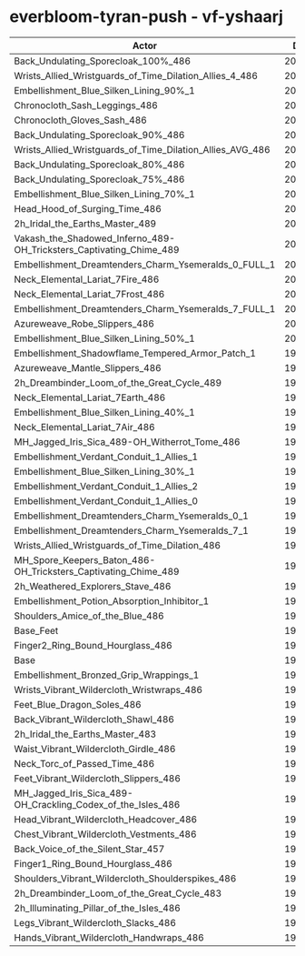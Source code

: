 # everbloom-tyran-push - vf-yshaarj
| Actor | DPS | Increase |
|---|:---:|:---:|
|Back_Undulating_Sporecloak_100%_486|201677|1.78%|
|Wrists_Allied_Wristguards_of_Time_Dilation_Allies_4_486|201618|1.75%|
|Embellishment_Blue_Silken_Lining_90%_1|201505|1.69%|
|Chronocloth_Sash_Leggings_486|201364|1.62%|
|Chronocloth_Gloves_Sash_486|201323|1.60%|
|Back_Undulating_Sporecloak_90%_486|201292|1.58%|
|Wrists_Allied_Wristguards_of_Time_Dilation_Allies_AVG_486|201077|1.47%|
|Back_Undulating_Sporecloak_80%_486|200915|1.39%|
|Back_Undulating_Sporecloak_75%_486|200870|1.37%|
|Embellishment_Blue_Silken_Lining_70%_1|200792|1.33%|
|Head_Hood_of_Surging_Time_486|200701|1.28%|
|2h_Iridal_the_Earths_Master_489|200432|1.15%|
|Vakash_the_Shadowed_Inferno_489-OH_Tricksters_Captivating_Chime_489|200411|1.14%|
|Embellishment_Dreamtenders_Charm_Ysemeralds_0_FULL_1|200340|1.10%|
|Neck_Elemental_Lariat_7Fire_486|200258|1.06%|
|Neck_Elemental_Lariat_7Frost_486|200236|1.05%|
|Embellishment_Dreamtenders_Charm_Ysemeralds_7_FULL_1|200149|1.00%|
|Azureweave_Robe_Slippers_486|200082|0.97%|
|Embellishment_Blue_Silken_Lining_50%_1|200056|0.96%|
|Embellishment_Shadowflame_Tempered_Armor_Patch_1|199961|0.91%|
|Azureweave_Mantle_Slippers_486|199867|0.86%|
|2h_Dreambinder_Loom_of_the_Great_Cycle_489|199752|0.80%|
|Neck_Elemental_Lariat_7Earth_486|199740|0.80%|
|Embellishment_Blue_Silken_Lining_40%_1|199689|0.77%|
|Neck_Elemental_Lariat_7Air_486|199567|0.71%|
|MH_Jagged_Iris_Sica_489-OH_Witherrot_Tome_486|199492|0.67%|
|Embellishment_Verdant_Conduit_1_Allies_1|199361|0.61%|
|Embellishment_Blue_Silken_Lining_30%_1|199334|0.59%|
|Embellishment_Verdant_Conduit_1_Allies_2|199308|0.58%|
|Embellishment_Verdant_Conduit_1_Allies_0|199289|0.57%|
|Embellishment_Dreamtenders_Charm_Ysemeralds_0_1|199265|0.56%|
|Embellishment_Dreamtenders_Charm_Ysemeralds_7_1|199219|0.53%|
|Wrists_Allied_Wristguards_of_Time_Dilation_486|199186|0.52%|
|MH_Spore_Keepers_Baton_486-OH_Tricksters_Captivating_Chime_489|198673|0.26%|
|2h_Weathered_Explorers_Stave_486|198599|0.22%|
|Embellishment_Potion_Absorption_Inhibitor_1|198496|0.17%|
|Shoulders_Amice_of_the_Blue_486|198456|0.15%|
|Base_Feet|198430|0.14%|
|Finger2_Ring_Bound_Hourglass_486|198244|0.04%|
|Base|198159|0.00%|
|Embellishment_Bronzed_Grip_Wrappings_1|198146|-0.01%|
|Wrists_Vibrant_Wildercloth_Wristwraps_486|198089|-0.04%|
|Feet_Blue_Dragon_Soles_486|198080|-0.04%|
|Back_Vibrant_Wildercloth_Shawl_486|198073|-0.04%|
|2h_Iridal_the_Earths_Master_483|197961|-0.10%|
|Waist_Vibrant_Wildercloth_Girdle_486|197906|-0.13%|
|Neck_Torc_of_Passed_Time_486|197841|-0.16%|
|Feet_Vibrant_Wildercloth_Slippers_486|197800|-0.18%|
|MH_Jagged_Iris_Sica_489-OH_Crackling_Codex_of_the_Isles_486|197586|-0.29%|
|Head_Vibrant_Wildercloth_Headcover_486|197580|-0.29%|
|Chest_Vibrant_Wildercloth_Vestments_486|197541|-0.31%|
|Back_Voice_of_the_Silent_Star_457|197497|-0.33%|
|Finger1_Ring_Bound_Hourglass_486|197299|-0.43%|
|Shoulders_Vibrant_Wildercloth_Shoulderspikes_486|197234|-0.47%|
|2h_Dreambinder_Loom_of_the_Great_Cycle_483|197155|-0.51%|
|2h_Illuminating_Pillar_of_the_Isles_486|196975|-0.60%|
|Legs_Vibrant_Wildercloth_Slacks_486|196844|-0.66%|
|Hands_Vibrant_Wildercloth_Handwraps_486|196533|-0.82%|
